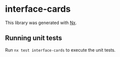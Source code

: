 # interface-cards

This library was generated with [Nx](https://nx.dev).

## Running unit tests

Run `nx test interface-cards` to execute the unit tests.
